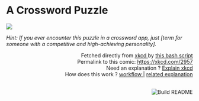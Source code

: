 # <b>A Crossword Puzzle</b>

[![](https://imgs.xkcd.com/comics/a_crossword_puzzle.png)](https://xkcd.com/2957)

<i>Hint: If you ever encounter this puzzle in a crossword app, just [term for someone with a competitive and high-achieving personality].</i>

<div align="right">
  Fetched directly from
  <a href="https://xkcd.com">
    xkcd
  </a>
  by
  <a href="https://github.com/Vanille-N/Vanille-N/blob/master/fetch">
    this bash script
  </a>
</div>
<div align="right">
  Permalink to this comic:
  <a href="https://xkcd.com/2957">
    https://xkcd.com/2957
  </a>
</div>
<div align="right">
  Need an explanation ?
  <a href="https://www.explainxkcd.com/wiki/index.php/2957">
    Explain xkcd
  </a>
</div>
<div align="right">
  How does this work ?
  <a href="https://github.com/Vanille-N/Vanille-N/blob/master/.github/workflows/build.yml">
    workflow
  </a>
  |
  <a href="https://simonwillison.net/2020/Jul/10/self-updating-profile-readme/">
    related explanation
  </a>
</div><br>

<a href="https://github.com/Vanille-N/Vanille-N/actions"><img src="https://github.com/Vanille-N/Vanille-N/workflows/Build%20README/badge.svg" align="right" alt="Build README"></a>
